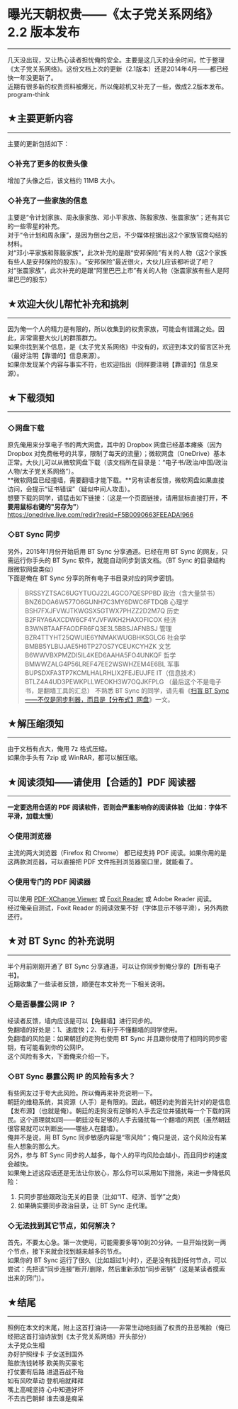 # 曝光天朝权贵——《太子党关系网络》2.2 版本发布 

-----

 几天没出现，又让热心读者担忧俺的安全。主要是这几天的业余时间，忙于整理《太子党关系网络》。这份文档上次的更新（2.1版本）还是2014年4月——都已经快一年没更新了。  
 近期有很多新的权贵资料被爆光，所以俺趁机又补充了一些，做成2.2版本发布。program-think  
   
 ## ★主要更新内容
-------

  
 主要的更新包括如下：  
   
 ### ◇补充了更多的权贵头像

  
 增加了头像之后，该文档约 11MB 大小。  
   
 ### ◇补充了一些家族的信息

  
 主要是“令计划家族、周永康家族、邓小平家族、陈毅家族、张震家族”；还有其它的一些零星的补充。  
 对于“令计划和周永康”，是因为倒台之后，不少媒体挖据出这2个家族官商勾结的材料。  
 对“邓小平家族和陈毅家族”，此次补充的是跟“安邦保险”有关的人物（这2个家族有些人是安邦保险的股东）。“安邦保险”最近很火，大伙儿应该都听说了吧？  
 对“张震家族”，此次补充的是跟“阿里巴巴上市”有关的人物（张震家族有些人是阿里巴巴的股东）  
   
 ## ★欢迎大伙儿帮忙补充和挑刺
-------------

  
 因为俺一个人的精力是有限的，所以收集到的权贵家族，可能会有错漏之处。因此，非常需要大伙儿的群策群力。  
 如果你找到某个信息，是《太子党关系网络》中没有的，欢迎到本文的留言区补充（最好注明【靠谱的】信息来源）。  
 如果你发现某个内容与事实不符，也欢迎指出（同样要注明【靠谱的】信息来源）。  
   
 ## ★下载须知
-----

  
 ### ◇网盘下载

  
 原先俺用来分享电子书的两大网盘，其中的 Dropbox 网盘已经基本瘫痪（因为 Dropbox 对免费帐号的共享，限制了每天的流量）；微软网盘（OneDrive）基本正常。大伙儿可以从微软网盘下载（该文档所在目录是：“电子书/政治/中国/政治人物/太子党关系网络”）。  
 **微软网盘已经撞墙，需要翻墙才能下载。**另有读者反馈，微软网盘如果直接访问，会提示“证书错误”（疑似中间人攻击）。  
 想要下载的同学，请猛击如下链接：（这是一个页面链接，请用鼠标直接打开，**不要用鼠标右键的"另存为"**）  
 <https://onedrive.live.com/redir?resid=F5B0090663FEEADA!966>  
   
 ### ◇BT Sync 同步

  
 另外，2015年1月份开始启用 BT Sync 分享通道。已经在用 BT Sync 的网友，只需运行你手头的 BT Sync 软件，就能自动同步到该文档。（BT Sync 的目录结构跟微软网盘类似）  
 下面是俺在 BT Sync 分享的所有电子书目录对应的同步密钥。  
 
> BRSSYZTSAC6UGYTUOJ22L4GCO7QESPPBD 政治（含大量禁书） BNZ6DOA6W577O6GUNH7C3MY6DWC6FTDQB 心理学 BSH7FXJFVWJTKWGSX5GTWX7PHZZ2D2M7Q 历史 B2FRYA6AXCDW6CF4YJVFWKH2HAXOFICOX 经济 B3WNBTAAFFAODFR6FQ3E3L5BBSJAFNBSJ 管理 BZR4TTYHT25QWUIE6YNMAKWUGBHKSGLC6 社会学 BMBB5YLBIJJAE5H6TP27OS7YCEUKCYHZK 文艺 B6WWVBXPMZDI5IL4KED6AAHA5FO4UNKQF 哲学 BMWWZALG4P56LREF47EE2WSWHZEM4E6BL 军事 BUPSDXFA3TP7KCMLHALRHLIX2FEJEUJFE IT（信息技术） BTLZ4A4UD3PEWKPLLWEOKH3W7OQJKFPLG （最后这个不是电子书，是翻墙工具的汇总） 不熟悉 BT Sync 的同学，请先看《[扫盲 BT Sync——不仅是同步利器，而且是【分布式】网盘](http://program-think.blogspot.com/2015/01/BitTorrent-Sync.html)》一文。  
   
 ## ★解压缩须知
------

  
 由于文档有点大，俺用 7z 格式压缩。  
 如果你手头有 7zip 或 WinRAR，都可以解压缩。  
   
 ## ★阅读须知——请使用【合适的】PDF 阅读器
----------------------

  
 **一定要选用合适的 PDF 阅读软件，否则会严重影响你的阅读体验（比如：字体不平滑，加载太慢）** 
   
 ### ◇使用浏览器

  
 主流的两大浏览器（Firefox 和 Chrome） 都已经支持 PDF 阅读。如果你用的是这两款浏览器，可以直接把 PDF 文件拖到浏览器窗口里，就能看了。  
   
 ### ◇使用专门的 PDF 阅读器

  
 可以使用 [PDF-XChange Viewer](http://www.tracker-software.com/product/pdf-xchange-viewer) 或 [Foxit Reader](http://www.foxitsoftware.com/Secure_PDF_Reader/) 或 Adobe Reader 阅读。  
 经过俺亲自测试，Foxit Reader 的阅读效果不好（字体显示不够平滑），另外两款还行。  
   
 ## ★对 BT Sync 的补充说明
----------------

  
 半个月前刚刚开通了 BT Sync 分享通道，可以让你同步到俺分享的【所有电子书】。  
 近期收集了一些读者反馈，顺便在本文补充一下相关说明。  
   
 ### ◇是否暴露公网 IP ？

  
 经读者反馈，墙内应该是可以【免翻墙】进行同步的。  
 免翻墙的好处是：1、速度快；2、有利于不懂翻墙的同学使用。  
 免翻墙的风险是：如果朝廷的走狗也使用 BT Sync 并且跟你使用了相同的同步密钥，有可能看到你的公网IP。  
 这个风险有多大，下面俺来介绍一下。  
   
 ### ◇BT Sync 暴露公网 IP 的风险有多大？

  
 有些网友过于夸大此风险。所以俺再来补充说明一下。  
 朝廷的维稳系统，其资源（人手）是有限的。因此，朝廷的走狗首先针对的是信息【发布源】（也就是俺）。朝廷的走狗没有足够的人手去定位并骚扰每一个下载的网民。这个道理就如同——朝廷没有足够的人手去骚扰每一个翻墙的网民（虽然朝廷很容易就可以判断出——哪些人在翻墙）。  
 俺并不是说，用 BT Sync 同步敏感内容是“零风险”；俺只是说，这个风险没有某些人想象的那么大。  
 另外，参与 BT Sync 同步的人越多，每个人的平均风险会越小，而且同步的速度会越快。  
 如果俺上述这段话还是无法让你放心，那么你可以采用如下措施，来进一步降低风险：  
 1. 只同步那些跟政治无关的目录（比如“IT、经济、哲学”之类）  
 2. 如果确实要同步政治目录，让 BT Sync 走代理。  
   
 ### ◇无法找到其它节点，如何解决？

  
 首先，不要太心急。第一次使用，可能需要多等10到20分钟。一旦开始找到一两个节点，接下来就会找到越来越多的节点。  
 如果你的 BT Sync 运行了很久（比如超过1小时），还是没有找到任何节点，可以尝试：先把该“同步连接”断开/删除，然后重新添加“同步密钥”（这是某读者摸索出来的窍门）。  
   
 ## ★结尾
---

  
 照例在本文的末尾，附上这首打油诗——非常生动地刻画了权贵的丑恶嘴脸（俺已经把这首打油诗放到《太子党关系网络》开头部分）  
 太子党众生相  
 办好护照绿卡 子女送到国外  
 赃款洗钱转移 欧美购买豪宅  
 打仗要有后路 进退百战不殆  
 如有风吹草动 登机咱就拜拜  
 嘴上高喊坚持 心中知道好坏  
 不去古巴朝鲜 谁去谁是痴呆 